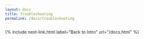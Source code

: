 ```yaml
---
layout: docs
title: Troubleshooting
permalink: /docs/troubleshooting
---
```


{% include next-link.html label="Back to Intro" url="/docs.html" %}
